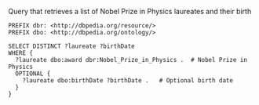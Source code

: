 Query that retrieves a list of Nobel Prize in Physics laureates and their birth
```sparql
PREFIX dbr: <http://dbpedia.org/resource/>
PREFIX dbo: <http://dbpedia.org/ontology/>

SELECT DISTINCT ?laureate ?birthDate
WHERE {
  ?laureate dbo:award dbr:Nobel_Prize_in_Physics .  # Nobel Prize in Physics
  OPTIONAL {
    ?laureate dbo:birthDate ?birthDate .   # Optional birth date
  }
}
